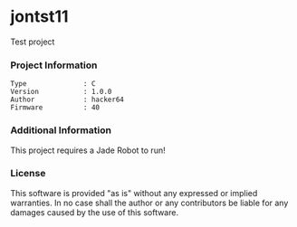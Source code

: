 jontst11
================

Test project

### Project Information
```
Type              : C
Version           : 1.0.0
Author            : hacker64
Firmware          : 40
```

### Additional Information
This project requires a Jade Robot to run!

### License
This software is provided "as is" without any expressed or implied warranties.  In no case shall the author or any contributors be liable for any damages caused by the use of this software.

